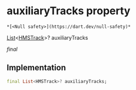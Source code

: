 


# auxiliaryTracks property




    *[<Null safety>](https://dart.dev/null-safety)*


[List](https://api.flutter.dev/flutter/dart-core/List-class.html)&lt;[HMSTrack](../../hmssdk_flutter/HMSTrack-class.md)>? auxiliaryTracks
  
_final_






## Implementation

```dart
final List<HMSTrack>? auxiliaryTracks;


```







